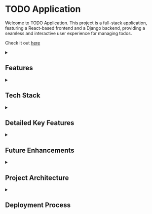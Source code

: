 # TODO Application

Welcome to TODO Application. This project is a full-stack application, featuring a React-based frontend and a Django backend, providing a seamless and interactive user experience for managing todos.

Check it out [here](http://d12eo7gxjc1eku.cloudfront.net)
  
<details>
  <summary><h2>Features</h2></summary>
  
  - **User Authentication**: Secure login and registration functionality to keep your todos private.
  - **Create, Read, Update, Delete (CRUD) Todos**: Full management of your todo tasks.
  - **Light and Dark Mode**: Switch between light and dark themes to suit your preference.
  - **Searching**: Easily find tasks by searching any keyword from the todo task.
  - **Responsive Design**: A user-friendly interface that adapts to different screen sizes, ensuring a great experience on both desktop and mobile devices.
  - **Progressive Web App (PWA)**: The frontend is designed as a PWA, allowing for an app-like experience on supported devices.
</details>

  
</details>

<details>
  <summary><h2>Tech Stack</h2></summary>

### Frontend

  The frontend is built with React, utilizing Create React App for scaffolding. Styling is achieved with Emotion Styled Components and Material-UI for a modern look and feel.
  
### Backend

  The backend is powered by Django, a high-level Python web framework that encourages rapid development and clean, pragmatic design. It handles user authentication, data persistence in SQLite, and serves the RESTful API endpoints for the frontend.
  
### Deployment
  - The frontend of the application is hosted on AWS S3 with CloudFront as the CDN. This setup ensures fast and reliable access to the application worldwide.
  - The backend is deployed on an AWS EC2 instance. This provides a scalable and reliable server environment for handling the application's backend services, including user authentication, data persistence, and serving RESTful API endpoints.
</details>

<details>
  <summary><h2>Detailed Key Features</h2></summary>
  
### Dashboard Synchronization / Real-time Updates

The Dashboard component ensures seamless synchronization every time a todo item is created, updated, or deleted. The `NewTodo` and `UpdateTodo` components handle these changes and invoke callback functions like `refreshAllTodos` and `refreshStats`. These functions use refs to trigger a rerender in the `AllTodos` and `TodoStats` components, ensuring the Dashboard always displays the most current data for a dynamic and responsive user experience.

### Light & Dark Mode

Users can switch between light and dark themes to suit their preference, enhancing the usability and visual appeal of the application. The design is scalable, allowing for the addition of numerous themes in the future.

### User Authentication

Secure login and registration functionality to keep your todos private. The application uses token-based authentication to ensure that only authorized users can access their todos. 

### Create, Read, Update, Delete (CRUD) Todos

Full management of your todo tasks. Users can create new todos, view all their existing todos, update the details of their todos, and delete todos they no longer need. The CRUD operations are implemented with RESTful API endpoints, ensuring a smooth and efficient user experience.

### Searching

Easily find tasks by searching any keyword from the todo task. The search functionality allows users to quickly locate specific todos by entering relevant keywords, improving the usability and efficiency of the application.

### Responsive Design

A user-friendly interface that adapts to different screen sizes, ensuring a great experience on both desktop and mobile devices. The responsive design ensures that users can manage their todos comfortably, regardless of the device they are using.

### Statistics

The application includes features for displaying statistics related to the user's todos. This helps users track their productivity and manage their tasks more effectively.
  
### Error Handling and Validation

Robust error handling and validation mechanisms ensure that the application operates smoothly. Users receive clear feedback in case of errors or invalid input, enhancing the overall user experience.
</details>

<details>
  <summary><h2>Future Enhancements</h2></summary>

When I start a project, I always develop keeping its future in mind. For this one, Below are some ideas I have in mind.

### Customizable Themes

Expand the theme options beyond light and dark mode to include customizable color schemes. Allow users to personalize their interface according to their preferences.

### Collaborative Features

Introduce collaboration capabilities where users can share and work on todos together with team members or collaborators. This could include real-time updates and shared task lists.

### Notification System

Implement a notification system to alert users about upcoming deadlines, completed tasks, or changes made by collaborators. Integration with push notifications can enhance user engagement and productivity.

### Integration with Calendar Services

Enable synchronization with popular calendar services (e.g., Google Calendar, Outlook) to automatically populate tasks and deadlines into users' calendars. This integration simplifies planning and time management.

### Advanced Analytics

Enhance the statistics and analytics section with predictive analytics and data visualization. Provide insights into task completion rates, productivity trends, and suggestions for optimizing task management.

### Offline Access 

Further enhance the PWA capabilities by enabling offline access to todos. Implement offline storage and synchronization so users can continue managing tasks even without an internet connection.

### Task Dependencies and Reminders

Introduce features for setting task dependencies and reminders. Allow users to create sequential tasks that automatically update based on completion status and send reminders for upcoming deadlines.

### Voice Command Integration

Incorporate voice command capabilities for hands-free task management. Users can add, update, or delete todos using voice commands, enhancing accessibility and convenience.
</details>


<details>
  <summary><h2>Project Architecture</h2></summary>
  
The project is structured into two main parts: a backend and a frontend.

### Backend

The backend is built with Django, a high-level Python web framework. It is structured into a main project directory (todoproject) and two applications: todos and users.

- #### todoproject

  This directory contains settings and configurations for the entire Django project, including database configurations, application settings, and URL routing for the project level.

- #### todos

  This application handles the creation, modification, and deletion of todo items. It includes models for defining the data structure, views for handling HTTP requests, serializers for JSON serialization of the todo items, and URLs for routing.

- #### users

  This application manages user authentication, registration, and user-specific data. Similar to todos, it includes models, views, serializers, and URLs for handling user-related functionalities.

The backend uses Django's ORM for database interactions, with SQLite. Authentication is handled through Django Rest Framework for token-based authentication.

### Frontend

The frontend is a React application created with Create React App. It is structured into components, contexts, and utility functions.

- #### Components

  The UI is broken down into reusable components (Authentication, Dashboard, etc.), which are organized under the `src/components` directory. These components interact with the backend through HTTP requests to display and modify data.

- #### Contexts

  Authentication state is managed globally using React Context (`AuthContext`). This context maintains the authentication state (`isLoggedIn`, `currentUser`, etc.) and provides functions (`login`, `logout`, `signup`) to modify this state.

- #### Utilities

  Utility functions, such as those for handling cookies (`cookies.js`), for managing todos (`todos.js`) are used to decouple the methods from components.

### Authentication Flow

- #### Login/Signup

  The user interacts with the `Authentication` component to log in or sign up. Upon successful authentication, the backend responds with a token (assuming token-based authentication) which is then stored in the browser in the cookies.

- #### Storing Authentication State

  The `AuthContext` maintains the authentication state across the application. It uses the token to make authenticated requests and to determine if the user is logged in.

- #### Making Authenticated Calls

  When the frontend needs to make an authenticated call to the backend (e.g., fetching todos), it includes the authentication token in the request headers. This token is retrieved from cookies and included in HTTP requests.

### Environment Variables

The frontend uses environment variables (e.g., `REACT_APP_BACKEND_API_URL`) to configure the backend URL, which is essential for making API calls to the correct server.

### Routing

The frontend uses React Router for navigation between different components (Dashboard, Authentication, NotFound), with routes defined in `AppRouter.jsx`. Access to certain routes is controlled based on the authentication state, redirecting users to the appropriate component based on whether they are logged in.
</details>


<details>
  <summary><h2>Deployment Process</h2></summary>

  ### Backend

1. **Deploy on EC2**: 
   - Pulled the latest version of the backend code from the Git repository to an AWS EC2 instance.

2. **Run Django Server with Gunicorn**: 
   - Used Gunicorn to serve the Django application in the background using `&`. This can be done with a command like:
     ```bash
     gunicorn --workers 3 todoproject.wsgi:application &
     ```

3. **Set Up Nginx as a Reverse Proxy**: 
   - Configured Nginx to forward requests to the Gunicorn server. This provides an additional layer of security and handles static files.
   - Example Nginx configuration:
     ```nginx
     server {
         listen 80;
         server_name ec2-18-205-27-184.compute-1.amazonaws.com;

         location / {
             proxy_pass http://127.0.0.1:8000;
             proxy_set_header Host $host;
             proxy_set_header X-Real-IP $remote_addr;
             proxy_set_header X-Forwarded-For $proxy_add_x_forwarded_for;
             proxy_set_header X-Forwarded-Proto $scheme;
         }

         location /static/ {
             alias /path/to/static/;
         }

         location /media/ {
             alias /path/to/media/;
         }
     }
     ```

### Frontend

1. **Build the React App**: 
   - Created a production build of the React application locally using `npm run build`.

2. **Upload to S3**: 
   - Uploaded the build directory to an AWS S3 bucket configured to host static websites.

3. **Set Up CloudFront**: 
   - Configured CloudFront to use the S3 bucket as the origin.
   - Rewrited redirection rules for the bucket to handle client-side routing properly.
</details>
